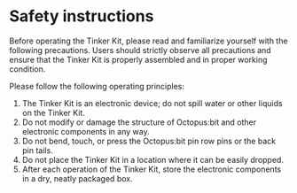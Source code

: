 ﻿# Safety instructions

Before operating the Tinker Kit, please read and familiarize yourself with the following precautions. Users should strictly observe all precautions and ensure that the Tinker Kit is properly assembled and in proper working condition.

Please follow the following operating principles:

1. The Tinker Kit is an electronic device; do not spill water or other liquids on the Tinker Kit.
2. Do not modify or damage the structure of Octopus:bit and other electronic components in any way.
3. Do not bend, touch, or press the Octopus:bit pin row pins or the back pin tails.
4. Do not place the Tinker Kit in a location where it can be easily dropped.
5. After each operation of the Tinker Kit, store the electronic components in a dry, neatly packaged box.
